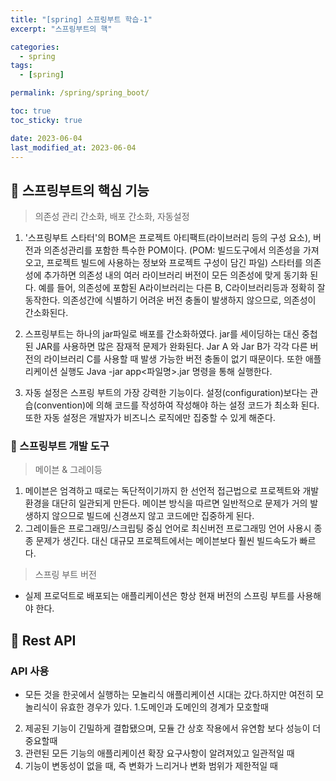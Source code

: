 ```yaml
---
title: "[spring] 스프링부트 학습-1"
excerpt: "스프링부트의 핵"

categories:
  - spring
tags:
  - [spring]

permalink: /spring/spring_boot/

toc: true
toc_sticky: true

date: 2023-06-04
last_modified_at: 2023-06-04
---
```


## 🦥 스프링부트의 핵심 기능

>의존성 관리 간소화, 배포 간소화, 자동설정

 1. '스프링부트 스타터'의 BOM은 프로젝트 아티팩트(라이브러리 등의 구성 요소), 버전과 의존성관리를 포함한 특수한 POM이다. (POM: 빌드도구에서 의존성을 가져오고, 프로젝트 빌드에 사용하는 정보와 프로젝트 구성이 담긴 파일)
 스타터를 의존성에 추가하면 의존성 내의 여러 라이브러리 버전이 모든 의존성에 맞게 동기화 된다. 예를 들어, 의존성에 포함된 A라이브러리는 다른 B, C라이브러리등과 정확히 잘 동작한다. 의존성간에 식별하기 어려운 버전 충돌이 발생하지 않으므로, 의존성이 간소화된다.
 
 2. 스프링부트는 하나의 jar파일로 배포를 간소화하였다. jar를 세이딩하는 대신 중첩된 JAR를 사용하면 많은 잠재적 문제가 완화된다. Jar A 와 Jar B가 각각 다른 버전의 라이브러리 C를 사용할 때 발생 가능한 버전 충돌이 없기 때문이다. 또한 애플리케이션 실행도 Java -jar app<파일명>.jar 명령을 통해 실행한다. 

 3. 자동 설정은 스프링 부트의 가장 강력한 기능이다. 설정(configuration)보다는 관습(convention)에 의해 코드를 작성하여 작성해야 하는 설정 코드가 최소화 된다. 또한 자동 설정은 개발자가 비즈니스 로직에만 집중할 수 있게 해준다. 

### 🦥 스프링부트 개발 도구

> 메이븐 & 그레이등

  1. 메이븐은 엄격하고 때로는 독단적이기까지 한 선언적 접근법으로 프로젝트와 개발 환경을 대단히 일관되게 만든다. 메이븐 방식을 따르면 일반적으로 문제가 거의 발생하지 않으므로 빌드에 신경쓰지 않고 코드에만 집중하게 된다. 
  2. 그레이들은 프로그래밍/스크립팅 중심 언어로 최신버전 프로그래밍 언어 사용시 종종 문제가 생긴다. 대신 대규모 프로젝트에서는 메이븐보다 훨씬 빌드속도가 빠르다. 

 > 스프링 부트 버전

  - 실제 프로덕트로 배포되는 애플리케이션은 항상 현재 버전의 스프링 부트를 사용해야 한다. 

## 🦥 Rest API

### API 사용

  - 모든 것을 한곳에서 실행하는 모놀리식 애플리케이션 시대는 갔다.하지만 여전히 모놀리식이 유효한 경우가 있다. 
  1.도메인과 도메인의 경계가 모호할때
  2. 제공된 기능이 긴밀하게 결합됐으며, 모듈 간 상호 작용에서 유연함 보다 성능이 더 중요할때
  3. 관련된 모든 기능의 애플리케이션 확장 요구사항이 알려져있고 일관적일 때
  4. 기능이 변동성이 없을 때, 즉 변화가 느리거나 변화 범위가 제한적일 때
